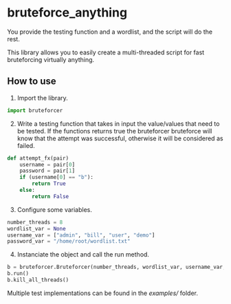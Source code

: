 # bruteforce_anything
You provide the testing function and a wordlist, and the script will do the rest.

This library allows you to easily create a multi-threaded script for fast bruteforcing virtually anything.

## How to use
1. Import the library.
```python
import bruteforcer
```
2. Write a testing function that takes in input the value/values that need to be tested.
If the functions returns true the bruteforcer bruteforce will know that the attempt was successful, otherwise it will be considered as failed.
```python
def attempt_fx(pair)
	username = pair[0]
	password = pair[1]
	if (username[0] == "b"):
		return True
	else:
		return False
```
3. Configure some variables.
```python
number_threads = 8
wordlist_var = None
username_var = ["admin", "bill", "user", "demo"]
password_var = "/home/root/wordlist.txt"
```
4. Instanciate the object and call the run method.
```python
b = bruteforcer.Bruteforcer(number_threads, wordlist_var, username_var, password_var, attempt_fx)
b.run()
b.kill_all_threads()
```

Multiple test implementations can be found in the *examples/* folder.
